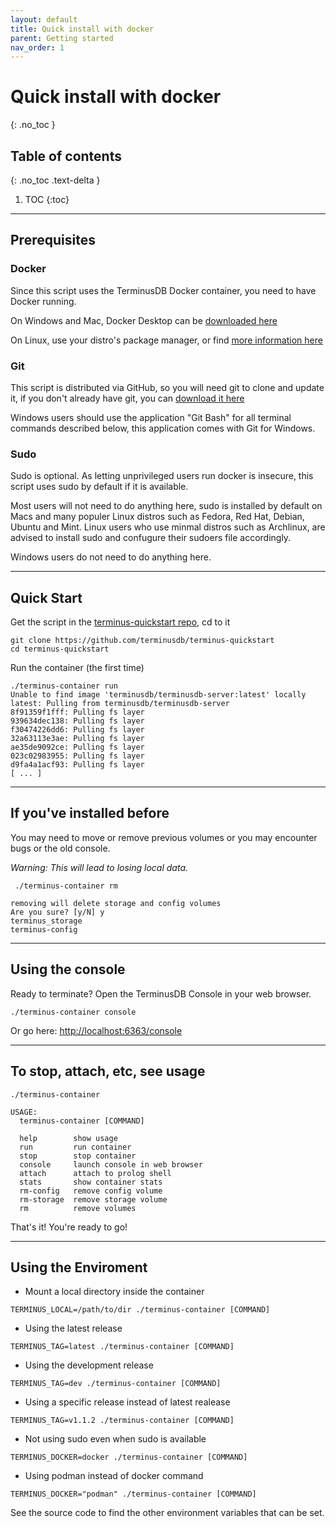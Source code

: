 ```yaml
---
layout: default
title: Quick install with docker
parent: Getting started
nav_order: 1
---
```


# Quick install with docker
{: .no_toc }

## Table of contents
{: .no_toc .text-delta }

1. TOC
{:toc}

---

## Prerequisites

### Docker

Since this script uses the TerminusDB Docker container, you need to have Docker running.

On Windows and Mac, Docker Desktop can be [downloaded here](https://www.docker.com/products/docker-desktop)

On Linux, use your distro's package manager, or find [more information here](https://www.docker.com/products/container-runtime)

### Git

This script is distributed via GitHub, so you will need git to clone and update it, if you don't already have git, you can [download it here](https://git-scm.com/downloads)

Windows users should use the application "Git Bash" for all terminal commands described below, this application comes with Git for Windows.

### Sudo

Sudo is optional. As letting unprivileged users run docker is insecure, this script uses sudo by default if it is available.

Most users will not need to do anything here, sudo is installed by default on Macs and many populer Linux distros such as Fedora, Red Hat, Debian, Ubuntu and Mint. Linux users who use minmal distros such as Archlinux, are advised to install sudo and confugure their sudoers file accordingly.

Windows users do not need to do anything here.

---

## Quick Start

Get the script in the [terminus-quickstart repo](https://github.com/terminusdb/terminus-quickstart), cd to it

```
git clone https://github.com/terminusdb/terminus-quickstart
cd terminus-quickstart
```

Run the container (the first time)

```
./terminus-container run
Unable to find image 'terminusdb/terminusdb-server:latest' locally
latest: Pulling from terminusdb/terminusdb-server
8f91359f1fff: Pulling fs layer
939634dec138: Pulling fs layer
f30474226dd6: Pulling fs layer
32a63113e3ae: Pulling fs layer
ae35de9092ce: Pulling fs layer
023c02983955: Pulling fs layer
d9fa4a1acf93: Pulling fs layer
[ ... ]
```

---

## If you've installed before

You may need to move or remove previous volumes or you may encounter bugs or the old console.

*Warning: This will lead to losing local data.*

```
 ./terminus-container rm

removing will delete storage and config volumes
Are you sure? [y/N] y
terminus_storage
terminus-config
```

---

## Using the console

Ready to terminate? Open the TerminusDB Console in your web browser.
```
./terminus-container console
```
Or go here: [http://localhost:6363/console](http://localhost:6363/console)

---

## To stop, attach, etc, see usage

```
./terminus-container

USAGE:
  terminus-container [COMMAND]

  help        show usage
  run         run container
  stop        stop container
  console     launch console in web browser
  attach      attach to prolog shell
  stats       show container stats
  rm-config   remove config volume
  rm-storage  remove storage volume
  rm          remove volumes
```

That's it! You're ready to go!

---

## Using the Enviroment

* Mount a local directory inside the container
```
TERMINUS_LOCAL=/path/to/dir ./terminus-container [COMMAND]
```
* Using the latest release
```
TERMINUS_TAG=latest ./terminus-container [COMMAND]
```
* Using the development release
```
TERMINUS_TAG=dev ./terminus-container [COMMAND]
```
* Using a specific release instead of latest realease
```
TERMINUS_TAG=v1.1.2 ./terminus-container [COMMAND]
```
* Not using sudo even when sudo is available
```
TERMINUS_DOCKER=docker ./terminus-container [COMMAND]
```
* Using podman instead of docker command
```
TERMINUS_DOCKER="podman" ./terminus-container [COMMAND]
```

See the source code to find the other environment variables that can be set.

